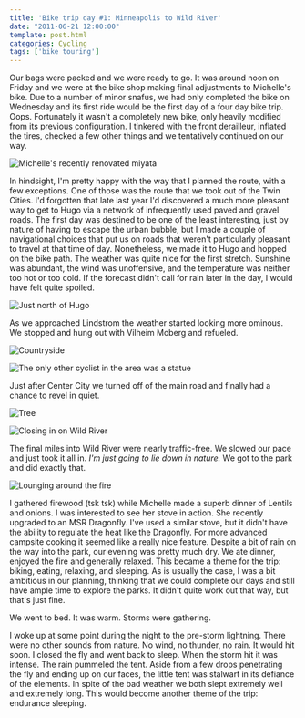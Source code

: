 ```yaml
---
title: 'Bike trip day #1: Minneapolis to Wild River'
date: "2011-06-21 12:00:00"
template: post.html
categories: Cycling
tags: ['bike touring']
---
```


Our bags were packed and we were ready to go. It was around noon on Friday and we were at the bike shop making final adjustments to Michelle's bike. Due to a number of minor snafus, we had only completed the bike on Wednesday and its first ride would be the first day of a four day bike trip. Oops. Fortunately it wasn't a completely new bike, only heavily modified from its previous configuration. I tinkered with the front derailleur, inflated the tires, checked a few other things and we tentatively continued on our way.  
  
![Michelle's recently renovated miyata](http://f.slowtheory.com/5855423258_5ed0843c16.jpg "Michelle's recently renovated miyata")  
  
In hindsight, I'm pretty happy with the way that I planned the route, with a few exceptions. One of those was the route that we took out of the Twin Cities. I'd forgotten that late last year I'd discovered a much more pleasant way to get to Hugo via a network of infrequently used paved and gravel roads. The first day was destined to be one of the least interesting, just by nature of having to escape the urban bubble, but I made a couple of navigational choices that put us on roads that weren't particularly pleasant to travel at that time of day. Nonetheless, we made it to Hugo and hopped on the bike path. The weather was quite nice for the first stretch. Sunshine was abundant, the wind was unoffensive, and the temperature was neither too hot or too cold. If the forecast didn't call for rain later in the day, I would have felt quite spoiled.  
  
![Just north of Hugo](http://f.slowtheory.com/5854871651_dbdef9521c.jpg "Just north of Hugo")  
  
As we approached Lindstrom the weather started looking more ominous. We stopped and hung out with Vilheim Moberg and refueled.  
  
![Countryside](http://f.slowtheory.com/5855424986_178fddb302.jpg "Countryside")  
  
![The only other cyclist in the area was a statue](http://f.slowtheory.com/5855425248_c77c61eb58.jpg "The only other cyclist in the area was a statue")  
  
Just after Center City we turned off of the main road and finally had a chance to revel in quiet.  
  
![Tree](http://f.slowtheory.com/5855426790_23a0a479c4.jpg "Tree")  
  
![Closing in on Wild River](http://f.slowtheory.com/5855427034_e68b676c3a.jpg "Closing in on Wild River")  
  
The final miles into Wild River were nearly traffic-free. We slowed our pace and just took it all in. *I'm just going to lie down in nature.* We got to the park and did exactly that.  
  
![Lounging around the fire](http://f.slowtheory.com/5854874991_3d2c38d1b1.jpg "Lounging around the fire")  
  
I gathered firewood (tsk tsk) while Michelle made a superb dinner of Lentils and onions. I was interested to see her stove in action. She recently upgraded to an MSR Dragonfly. I've used a similar stove, but it didn't have the ability to regulate the heat like the Dragonfly. For more advanced campsite cooking it seemed like a really nice feature. Despite a bit of rain on the way into the park, our evening was pretty much dry. We ate dinner, enjoyed the fire and generally relaxed. This became a theme for the trip: biking, eating, relaxing, and sleeping. As is usually the case, I was a bit ambitious in our planning, thinking that we could complete our days and still have ample time to explore the parks. It didn't quite work out that way, but that's just fine.  
  
We went to bed. It was warm. Storms were gathering.  
  
I woke up at some point during the night to the pre-storm lightning. There were no other sounds from nature. No wind, no thunder, no rain. It would hit soon. I closed the fly and went back to sleep. When the storm hit it was intense. The rain pummeled the tent. Aside from a few drops penetrating the fly and ending up on our faces, the little tent was stalwart in its defiance of the elements. In spite of the bad weather we both slept extremely well and extremely long. This would become another theme of the trip: endurance sleeping.